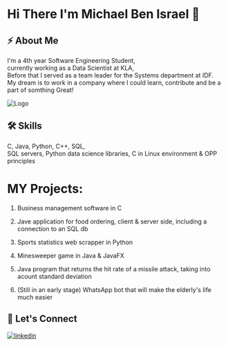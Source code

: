 
# Hi There I'm Michael Ben Israel   👋

## ⚡ About Me
I'm a 4th year Software Engineering Student,\
currently working as a Data Scientist at KLA,\
Before that I served as a team leader for the Systems department at IDF.\
My dream is to work in a company where I could learn, contribute and be a part of somthing Great!

![Logo](https://media.istockphoto.com/vectors/dream-big-silhouette-of-man-with-raised-arms-looking-at-the-open-to-vector-id1252341000?k=20&m=1252341000&s=612x612&w=0&h=F-pFF46SoeCsUVO0HMzhH6W6tBOVRH_1L2x87bgvDiI=)

## 🛠 Skills
C, Java, Python, C++, SQL,\
SQL servers, Python data science libraries, C in Linux environment & OPP principles


# MY Projects:

1.  Business management software in C

2.  Jave application for food ordering, client & server side, including a connection to an SQL db 

3.  Sports statistics web scrapper in Python

4.  Minesweeper game in Java & JavaFX

5.  Java program that returns the hit rate of a missile attack, taking into acount standard deviation

6.  (Still in an early stage) WhatsApp bot that will make the elderly's life much easier
## 🔗 Let's Connect
[![linkedin](https://img.shields.io/badge/linkedin-0A66C2?style=for-the-badge&logo=linkedin&logoColor=white)](HTTPS://www.linkedin.com/in/michael-ben-israel)
